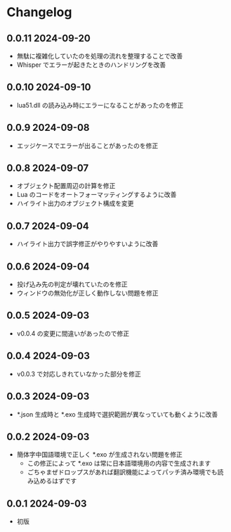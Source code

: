 # Changelog

## 0.0.11 2024-09-20

- 無駄に複雑化していたのを処理の流れを整理することで改善
- Whisper でエラーが起きたときのハンドリングを改善

## 0.0.10 2024-09-10

- lua51.dll の読み込み時にエラーになることがあったのを修正

## 0.0.9 2024-09-08

- エッジケースでエラーが出ることがあったのを修正

## 0.0.8 2024-09-07

- オブジェクト配置周辺の計算を修正
- Lua のコードをオートフォーマッティングするように改善
- ハイライト出力のオブジェクト構成を変更

## 0.0.7 2024-09-04

- ハイライト出力で誤字修正がやりやすいように改善

## 0.0.6 2024-09-04

- 投げ込み先の判定が壊れていたのを修正
- ウィンドウの無効化が正しく動作しない問題を修正

## 0.0.5 2024-09-03

- v0.0.4 の変更に間違いがあったので修正

## 0.0.4 2024-09-03

- v0.0.3 で対応しきれていなかった部分を修正

## 0.0.3 2024-09-03

- *.json 生成時と *.exo 生成時で選択範囲が異なっていても動くように改善

## 0.0.2 2024-09-03

- 簡体字中国語環境で正しく *.exo が生成されない問題を修正
  - この修正によって *.exo は常に日本語環境用の内容で生成されます
  - ごちゃまぜドロップスがあれば翻訳機能によってパッチ済み環境でも読み込めるはずです

## 0.0.1 2024-09-03

- 初版
